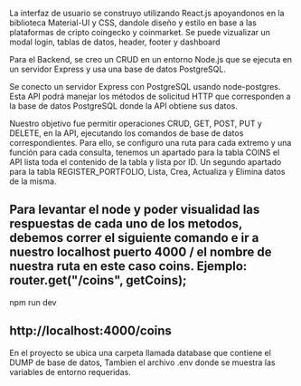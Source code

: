 La interfaz de usuario se construyo utilizando React.js apoyandonos en la biblioteca Material-UI y CSS, dandole diseño y estilo en base a las plataformas de cripto  coingecko y coinmarket.
Se puede vizualizar un modal login, tablas de datos, header, footer y dashboard

Para el Backend, se creo un  CRUD  en un entorno Node.js que se ejecuta en un servidor Express y usa una base de datos PostgreSQL.

Se conecto un servidor Express con PostgreSQL usando node-postgres. Esta API podrá manejar los métodos de solicitud HTTP que corresponden a la base de datos PostgreSQL donde la API obtiene sus datos.

Nuestro objetivo fue permitir operaciones CRUD, GET, POST, PUT y DELETE, en la API, ejecutando los comandos de base de datos correspondientes. Para ello, se configuro una ruta para cada extremo y una función para cada consulta, tenemos un apartado para la tabla COINS el API  lista toda el contenido de la tabla y lista por ID. Un segundo apartado para la tabla REGISTER_PORTFOLIO, Lista, Crea, Actualiza y Elimina datos de la misma. 

Para levantar el node y poder visualidad las respuestas de cada uno de los metodos, debemos correr el siguiente comando e ir a nuestro localhost puerto 4000 / el nombre de nuestra ruta en este caso coins.
Ejemplo:
router.get("/coins", getCoins);
---------------------------------
npm run dev

http://localhost:4000/coins
---------------------------------

 En el proyecto se ubica una carpeta llamada database que contiene el DUMP de base de datos, Tambien el archivo .env donde se muestra las variables de entorno requeridas.

